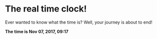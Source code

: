 # The real time clock!

Ever wanted to know what the time is? Well, your journey is about to end!

**The time is Nov 07, 2017, 09:17**